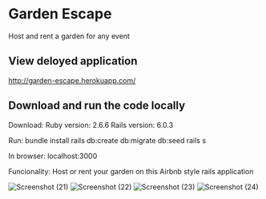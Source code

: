 # Garden Escape
Host and rent a garden for any event

## View deloyed application
http://garden-escape.herokuapp.com/

## Download and run the code locally
Download: Ruby version: 2.6.6
          Rails version: 6.0.3

Run:  bundle install
      rails db:create db:migrate db:seed
      rails s

In browser: localhost:3000

Funcionality: Host or rent your garden on this Airbnb style rails application

![Screenshot (21)](https://user-images.githubusercontent.com/62878600/108711782-c4b2aa00-750d-11eb-8447-d63ed08f711e.png)
![Screenshot (22)](https://user-images.githubusercontent.com/62878600/108711787-c67c6d80-750d-11eb-9a94-6b7c5c59ed5a.png)
![Screenshot (23)](https://user-images.githubusercontent.com/62878600/108711792-c8463100-750d-11eb-8d30-87914b093ce1.png)
![Screenshot (24)](https://user-images.githubusercontent.com/62878600/108711799-caa88b00-750d-11eb-92b2-096895f5960e.png)
